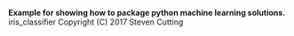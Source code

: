 **Example for showing how to package python machine learning solutions.**
iris_classifier Copyright (C) 2017  Steven Cutting
